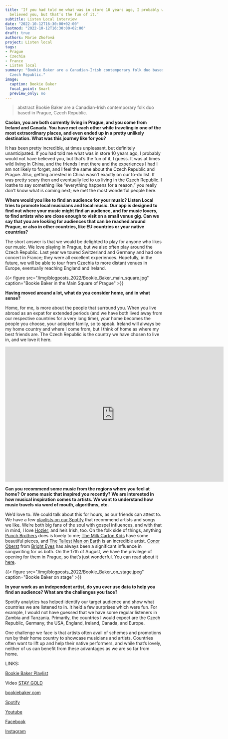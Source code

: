 ```yaml
---
title: ‘If you had told me what was in store 10 years ago, I probably would not have
  believed you, but that’s the fun of it.’
subtitle: Listen Local interview
date: "2022-10-12T16:30:00+02:00"
lastmod: "2022-10-12T16:30:00+02:00"
draft: true
authors: Marie Zhořová
project: Listen local
tags:
- Prague
- Czechia
- France
- Listen local
summary: "Bookie Baker are a Canadian-Irish contemporary folk duo based in Prague,
  Czech Republic."
image:
  caption: Bookie Baker
  focal_point: Smart
  preview_only: no
---
```


<!---Add a different picture
![alt_text](images/image1.png "image_tooltip")
--->

> abstract Bookie Baker are a Canadian-Irish contemporary folk duo based in Prague, Czech Republic.


**Caolan, you are both currently living in Prague, and you come from Ireland and Canada. You have met each other while traveling in one of the most extraordinary places, and even ended up in a pretty unlikely destination. What was this journey like for you?**

It has been pretty incredible, at times unpleasant, but definitely unanticipated. If you had told me what was in store 10 years ago, I probably would not have believed you, but that’s the fun of it, I guess. It was at times wild living in China, and the friends I met there and the experiences I had I am not likely to forget, and I feel the same about the Czech Republic and Prague. Also, getting arrested in China wasn’t exactly on our to-do list. It was pretty scary then and eventually led to us living in the Czech Republic. I loathe to say something like “everything happens for a reason,”  you really don’t know what is coming next; we met the most wonderful people here. 



**Where would you like to find an audience for your music? Listen Local tries to promote local musicians and local music. Our app is designed to find out where your music might find an audience, and for music lovers, to find artists who are close enough to visit on a small venue gig. Can we say that you are looking for audiences that can be reached around Prague, or also in other countries, like EU countries or your native countries?**

The short answer is that we would be delighted to play for anyone who likes our music. We love playing in Prague, but we also often play around the Czech Republic. Last year we toured Switzerland and Germany and had one concert in France; they were all excellent experiences. Hopefully, in the future, we will be able to tour from Czechia to more distant venues in Europe, eventually reaching England and Ireland. 

{{< figure src="/img/blogposts_2022/Bookie_Baker_main_square.jpg" caption="Bookie Baker in the Main Square of Prague" >}}


**Having moved around a lot, what do you consider home, and in what sense?**

Home, for me, is more about the people that surround you. When you live abroad as an expat for extended periods (and we have both lived away from our respective countries for a very long time), your home becomes the people you choose, your adopted family, so to speak. Ireland will always be my home country and where I come from, but I think of home as where my best friends are. The Czech Republic is the country we have chosen to live in, and we love it here.

<!--  This code is copy pasted from Spotify.  You can adjust the height to look better.  -->
<iframe src="https://open.spotify.com/playlist/7e16W7CEUoFS5u6G8lTGFM?si=9b6af14e94ef4b59" width="700" height="433" frameborder="0" allowtransparency="true" allow="encrypted-media"></iframe> 


**Can you recommend some music from the regions where you feel at home? Or some music that inspired you recently? We are interested in how musical inspiration comes to artists. We want to understand how music travels via word of mouth, algorithms, etc.**

We’d love to. We could talk about this for hours, as our friends can attest to. We have a few [playlists on our Spotify](https://open.spotify.com/playlist/7Mu4HNYsGVFW7JzFItpdtL?si=78289b78ec964890) that recommend artists and songs we like. We’re both big fans of the soul with gospel influences, and with that in mind, I love [Hozier](https://hozier.com/), and he’s Irish, too. On the folk side of things, anything [Punch Brothers](https://www.punchbrothers.com/) does is lovely to me; [The Milk Carton Kids](https://www.themilkcartonkids.com/) have some beautiful pieces, and [The Tallest Man on Earth](https://www.thetallestmanonearth.com/) is an incredible artist. [Conor Oberst](http://www.conoroberst.com/) from [Bright Eyes](https://www.thisisbrighteyes.com/) has always been a significant influence in songwriting for us both. On the 17th of August, we have the privilege of opening for them in Prague, so that’s just wonderful. You can read about it [here](https://www.fullmoonzine.cz/bright-eyes-17-08-2022-lucerna-music-bar-praha). 

{{< figure src="/img/blogposts_2022/Bookie_Baker_on_stage.jpeg" caption="Bookie Baker on stage" >}}


**In your work as an independent artist, do you ever use data to help you find an audience? What are the challenges you face?**

Spotify analytics has helped identify our target audience and show what countries we are listened to in. It held a few surprises which were fun. For example, I would not have guessed that we have some regular listeners in Zambia and Tanzania. Primarily,  the countries I would expect are the Czech Republic, Germany, the USA, England, Ireland, Canada, and Europe. 

One challenge we face is that artists often avail of schemes and promotions run by their home country to showcase musicians and artists. Countries often want to lift up and help their native performers, and while that’s lovely, neither of us can benefit from these advantages as we are so far from home.

LINKS:

[Bookie Baker Playlist ](https://open.spotify.com/playlist/7e16W7CEUoFS5u6G8lTGFM?si=9b6af14e94ef4b59)

Video [STAY GOLD ](https://youtu.be/TkDfAbEnExk)

[bookiebaker.com](https://bookiebaker.com/)

[Spotify](https://open.spotify.com/artist/09qaoSV8ipcBdvsnEptWFE)   

[Youtube](https://www.youtube.com/channel/UCCyeeo8iioQEF6Gmw2FCIug)   

[Facebook](http://facebook.com/bookiebakermusic)   

[Instagram](http://instagram.com/bookiebakermusic)